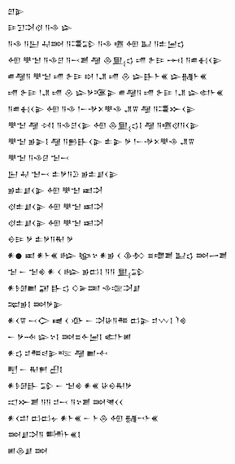 <div class='block'>
<div class='line'>𒇻𒉌</div>
<div class='line'>𒄿𒋛𒋫𒋼 𒀀𒈾 𒇽</div>
<div class='line'>𒀀𒈾 𒀀𒌨 𒄷𒇷 𒀀𒃮𒁉 𒀀𒈾 𒍠 𒅇 𒆏 𒀀𒉺𒅁𒌓</div>
<div class='line'>𒅇 𒋧𒈠 𒀀𒈾𒆪 𒀀𒁁𒋢 𒆷 𒁲𒅅𒌓 𒋬 𒉿𒄿 𒆰𒋙 𒀀𒌑𒈬𒌋𒉌</div>
<div class='line'>𒌑𒆷𒀀 𒋧𒈠 𒋬 𒉿𒄿 𒊭 𒁹𒂗 𒋬 𒊮 𒇽𒃲𒈨𒌍 𒇽𒉆𒈨𒌍</div>
<div class='line'>𒋬 𒉿𒄿 𒁹𒂗 𒋬 𒊮 𒇽𒃻𒍨𒉌 𒌑𒆷𒀀 𒋬 𒉿𒄿 𒁹𒂗 𒇽𒊕𒈨𒌍</div>
<div class='line'>𒀀𒌑𒈬𒌋𒉌 𒅇 𒀀𒈾 𒁹𒀸𒋩𒉽𒋧𒈾 𒂗𒐊 𒆷 𒀀𒃮𒁍𒌋𒉌</div>
<div class='line'>𒋧𒈠 𒆷 𒀴𒋙 𒀀𒈾𒆪𒌋𒉌 𒅇 𒁲𒅅𒌓𒋙 𒆷 𒀀𒍠𒋼𒀀𒌋𒉌</div>
<div class='line'>𒋧𒈠 𒂊𒉌𒋙 𒆷 𒀀𒁖𒃲𒌋𒉌 𒉺𒉌 𒃻 𒁹𒀸𒋩𒉽𒋧𒈾 𒂗𒐊</div>
<div class='line'>𒋧𒈠 𒀀𒈾𒆪 𒈠𒁁</div>
<div class='line'>𒌨 𒄷 𒈠𒁁 𒉺𒃻𒀀𒊒 𒂊𒉺𒋗𒌋𒉌</div>
<div class='line'>𒂊𒉺𒋗𒌋𒉌 𒅇 𒋧𒈠 𒀜𒋫</div>
<div class='line'>𒋼𒉺𒋗𒌋𒉌 𒅇 𒋧𒈠 𒀜𒋫</div>
<div class='line'>𒋼𒉺𒋗𒌋𒉌 𒅇 𒋧𒈠 𒀜𒋫</div>
<div class='line'>𒀪𒄿 𒃻 𒉺𒃻𒀀𒊑 𒃻</div>
<div class='line'>𒀭𒊹 𒀜 𒀭𒈨𒌍 𒈗 𒆧𒆳 𒀭𒂊 𒌋 𒆠𒁴 𒊺𒈩𒋢 𒆏𒌓 𒇷𒅂𒋢</div>
<div class='line'>𒈠 𒀸 𒈠𒄯 𒀭 𒌋 𒈗 𒂊𒆗𒋙 𒀀𒀀 𒅅𒁉</div>
<div class='line'>𒀭𒊩𒌆𒆤 𒂼 𒃲𒌓 𒄭𒅕𒌅 𒈾𒉘𒋫𒋗</div>
<div class='line'>𒉈𒂊𒋙 𒇷𒃻𒉌</div>
<div class='line'>𒀭𒌋𒐊 𒁁𒀖 𒉠 𒌋 𒀞 𒀸 𒋫𒄩𒀀𒍣 𒆗𒉌 𒄑𒉼𒋙 𒇺𒄵</div>
<div class='line'>𒀸 𒃻𒁄 𒇽𒆳𒋙 𒇷𒊺𒅆𒅁𒋙 𒅗𒈨𒅖</div>
<div class='line'>𒀭𒌓 𒄑𒍣𒁀𒉌𒌈 𒆷 𒆤𒋾</div>
<div class='line'>𒋃 𒀸 𒊑𒂍 𒌷𒋙</div>
<div class='line'>𒀭𒊩𒌆𒃲 𒁉 𒀸 𒈠𒄯 𒀭𒌍 𒄩𒀪𒊑𒃻</div>
<div class='line'>𒀊𒁍𒋢 𒀀𒀀 𒄑𒁁 𒀀𒆳𒋢 𒇷𒇴𒌋𒌋</div>
<div class='line'>𒀭𒌋𒄥 𒆗𒆗𒉡 𒀭𒈨𒌍 𒀸 𒈨𒁲 𒅇 𒉆𒍗𒈨𒌍</div>
<div class='line'>𒇷𒋗𒋫𒀀 𒌦𒈨𒌍𒋙</div>
<div class='line'>𒅖𒁲𒋗 𒇷</div>
</div>